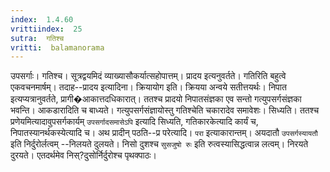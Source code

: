 ```yaml
---
index:  1.4.60
vrittiindex:  25
sutra:  गतिश्च
vritti:  balamanorama 
---
```


उपसर्गाः। गतिश्च। सूत्रद्वयमिदं व्याख्यासौकर्यात्सहोपात्तम्। प्रादय इत्यनुवर्तते। गतिरिति बहुत्वे एकवचनमार्षम्। तदाह--प्रादय इत्यादिना। क्रियायोग इति। क्रियया अन्वये सतीत्तयर्थः। निपात इत्यप्यत्रानुवर्तते, प्रागी�आकात्तदधिकारात्। ततश्च प्रादयो निपातसंज्ञका एव सन्तो गत्युपसर्गसंज्ञका भवन्ति। आकडारादिति च बाध्यते। गत्युपसर्गसंज्ञायोस्तु गतिश्चेति चकारादेव समावेशः। सिध्यति। ततश्च प्रणेयमित्यादावुपसर्गकार्यम् `उपसर्गादसमासेऽपि` इत्यादि सिध्यति, गतिकारकेत्यादि कार्यं च, निपातस्यानर्थकस्येत्यादि च। अथ प्रादीन् पठति--प्र परेत्यादि। `परा` इत्याकारान्तम्। अयदातौ `उपसर्गस्यायतौ` इति निर्दुरोर्लत्वम् --निलयते दुलयते। निसो दुशश्च `सुसजुषो रुः` इति रुत्वस्यासिद्धत्वान्न लत्वम्। निरयते दुरयते। एतदर्थमेव निस्?दुसोर्निर्दुरोश्च पृथक्पाठः। 

